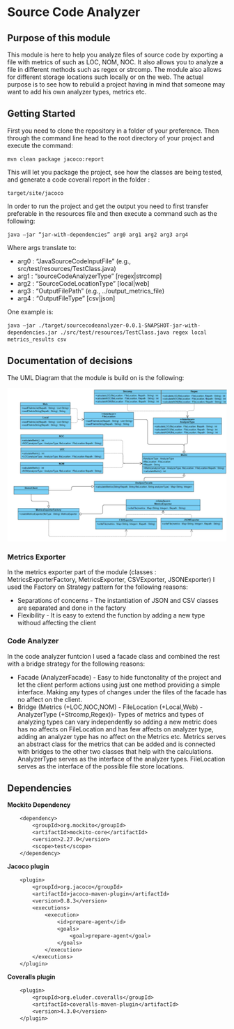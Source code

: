 # Source Code Analyzer

## Purpose of this module

This module is here to help you analyze files of source code by exporting a file with metrics of
such as LOC, NOM, NOC. It also allows you to analyze a file in different methods such as regex or strcomp.
The module also allows for different storage locations such locally or on the web. The actual purpose is to 
see how to rebuild a project having in mind that someone may want to add his own analyzer types, metrics etc.

## Getting Started

First you need to clone the repository in a folder of your preference. Then through the command line head to the root directory of your project and 
execute the command:
```
mvn clean package jacoco:report
```
This will let you package the project, see how the classes are being tested,  and generate a code coverall report in the folder :
```
target/site/jacoco
```

In order to run the project and get the output you need to first transfer preferable in the resources file
and then execute a command such as the following:
```
java –jar “jar-with-dependencies” arg0 arg1 arg2 arg3 arg4
```
Where args translate to:

* arg0 : “JavaSourceCodeInputFile” (e.g., src/test/resources/TestClass.java)
* arg1 : “sourceCodeAnalyzerType” [regex|strcomp]
* arg2 : “SourceCodeLocationType” [local|web]
* arg3 : “OutputFilePath” (e.g., ../output_metrics_file)
* arg4 : “OutputFileType” [csv|json]

One example is:
```
java –jar ./target/sourcecodeanalyzer-0.0.1-SNAPSHOT-jar-with-dependencies.jar ./src/test/resources/TestClass.java regex local metrics_results csv
```

## Documentation of decisions

The UML Diagram that the module is build on is the following:

<img src="UML_Diagram.png" width="800"/>

### Metrics Exporter

In the metrics exporter part of the module (classes : MetricsExporterFactory, MetricsExporter, CSVExporter, JSONExporter) I used the Factory on Strategy pattern for the following reasons:
* Separations of concerns - The instantiation of JSON and CSV classes are separated and done in the factory
* Flexibility - It is easy to extend the function by adding a new type withoud affecting the client

### Code Analyzer

In the code analyzer funtcion I used a facade class and combined the rest with a bridge strategy for the following reasons:
* Facade (AnalyzerFacade) - Easy to hide functonality of the project and let the client perform actions using just one method providing a simple interface. Making any types of changes under the files of the facade has no affect on the client.
* Bridge (Metrics (+LOC,NOC,NOM) - FileLocation (+Local,Web) - AnalyzerType (+Strcomp,Regex))- Types of metrics and types of analyzing types can vary independently so adding a new metric does has no affects on FileLocation and has few
affects on analyzer type, adding an analyzer type has no affect on the Metrics etc. Metrics serves an abstract class for the metrics that can be added and is connected with bridges to the other two classes that help with the calculations. AnalyzerType serves as the interface of
the analyzer types. FileLocation serves as the interface of the possible file store locations.

## Dependencies

**Mockito Dependency**
```
	<dependency>
		<groupId>org.mockito</groupId>
		<artifactId>mockito-core</artifactId>
		<version>2.27.0</version>
		<scope>test</scope>
	</dependency>
```

**Jacoco plugin**
```
	<plugin>
		<groupId>org.jacoco</groupId>
		<artifactId>jacoco-maven-plugin</artifactId>
		<version>0.8.3</version>
		<executions>
			<execution>
				<id>prepare-agent</id>
				<goals>
					<goal>prepare-agent</goal>
				</goals>
			</execution>
		</executions>
	</plugin>

```

**Coveralls plugin**
```
	<plugin>
		<groupId>org.eluder.coveralls</groupId>
		<artifactId>coveralls-maven-plugin</artifactId>
		<version>4.3.0</version>
	</plugin>
```


